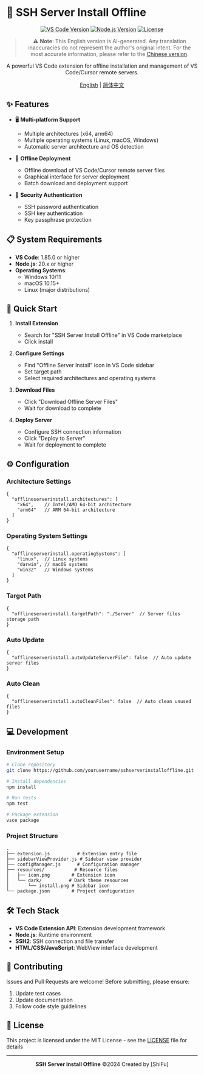 # 🚀 SSH Server Install Offline

<div align="center">

[![VS Code Version](https://img.shields.io/badge/VS%20Code-1.85.0+-blue)](https://code.visualstudio.com/)
[![Node.js Version](https://img.shields.io/badge/Node.js-20.x-green)](https://nodejs.org/)
[![License](https://img.shields.io/badge/License-MIT-yellow.svg)](LICENSE)

> ⚠️ **Note**: This English version is AI-generated. Any translation inaccuracies do not represent the author's original intent. For the most accurate information, please refer to the [Chinese version](./README.md).

A powerful VS Code extension for offline installation and management of VS Code/Cursor remote servers.

[English](./README.en.md) | [简体中文](./README.md)

</div>

## ✨ Features

- 🖥️ **Multi-platform Support**
  - Multiple architectures (x64, arm64)
  - Multiple operating systems (Linux, macOS, Windows)
  - Automatic server architecture and OS detection

- 🔄 **Offline Deployment**
  - Offline download of VS Code/Cursor remote server files
  - Graphical interface for server deployment
  - Batch download and deployment support

- 🔐 **Security Authentication**
  - SSH password authentication
  - SSH key authentication
  - Key passphrase protection

## 📋 System Requirements

- **VS Code**: 1.85.0 or higher
- **Node.js**: 20.x or higher
- **Operating Systems**:
  - Windows 10/11
  - macOS 10.15+
  - Linux (major distributions)

## 🚀 Quick Start

1. **Install Extension**
   - Search for "SSH Server Install Offline" in VS Code marketplace
   - Click install

2. **Configure Settings**
   - Find "Offline Server Install" icon in VS Code sidebar
   - Set target path
   - Select required architectures and operating systems

3. **Download Files**
   - Click "Download Offline Server Files"
   - Wait for download to complete

4. **Deploy Server**
   - Configure SSH connection information
   - Click "Deploy to Server"
   - Wait for deployment to complete

## ⚙️ Configuration

### Architecture Settings
```jsonc
{
  "offlineserverinstall.architectures": [
    "x64",    // Intel/AMD 64-bit architecture
    "arm64"   // ARM 64-bit architecture
  ]
}
```

### Operating System Settings
```jsonc
{
  "offlineserverinstall.operatingSystems": [
    "linux",  // Linux systems
    "darwin", // macOS systems
    "win32"   // Windows systems
  ]
}
```

### Target Path
```jsonc
{
  "offlineserverinstall.targetPath": "./Server"  // Server files storage path
}
```

### Auto Update
```jsonc
{
  "offlineserverinstall.autoUpdateServerFile": false  // Auto update server files
}
```

### Auto Clean
```jsonc
{
  "offlineserverinstall.autoCleanFiles": false  // Auto clean unused files
}
```

## 💻 Development

### Environment Setup
```bash
# Clone repository
git clone https://github.com/yourusername/sshserverinstalloffline.git

# Install dependencies
npm install

# Run tests
npm test

# Package extension
vsce package
```

### Project Structure
```
.
├── extension.js          # Extension entry file
├── sidebarViewProvider.js # Sidebar view provider
├── configManager.js      # Configuration manager
├── resources/           # Resource files
│   ├── icon.png        # Extension icon
│   └── dark/          # Dark theme resources
│       └── install.png # Sidebar icon
└── package.json        # Project configuration
```

## 🛠️ Tech Stack

- **VS Code Extension API**: Extension development framework
- **Node.js**: Runtime environment
- **SSH2**: SSH connection and file transfer
- **HTML/CSS/JavaScript**: WebView interface development

## 🤝 Contributing

Issues and Pull Requests are welcome! Before submitting, please ensure:

1. Update test cases
2. Update documentation
3. Follow code style guidelines

## 📄 License

This project is licensed under the MIT License - see the [LICENSE](LICENSE) file for details

---

<div align="center">

**SSH Server Install Offline** ©2024 Created by [ShiFu]

</div> 